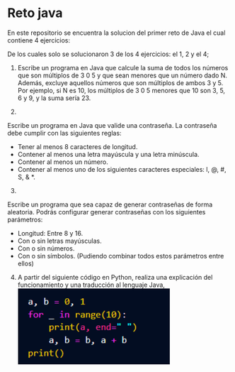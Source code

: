 # Reto java 

En este repositorio se encuentra la solucion del primer reto de Java 
el cual contiene 4 ejercicios:

De los cuales solo se solucionaron 3 de los 4 ejercicios: el 1, 2 y el 4;

1. Escribe un programa en Java que calcule la suma de todos los números que son
múltiplos de 3 0 5 y que sean menores que un número dado N. Además, excluye aquellos
números que son múltiplos de ambos 3 y 5. Por ejemplo, si N es 10, los múltiplos de 3 0
5 menores que 10 son 3, 5, 6 y 9, y la suma sería 23.

2.
Escribe un programa en Java que valide una contraseña. La contraseña debe cumplir con
las siguientes reglas:
- Tener al menos 8 caracteres de longitud.
- Contener al menos una letra mayúscula y una letra minúscula.
- Contener al menos un número.
- Contener al menos uno de los siguientes caracteres especiales: l, @, #, S, & *.

3.
Escribe un programa que sea capaz de generar contraseñas de forma aleatoria. Podrás
configurar generar contraseñas con los siguientes parámetros:
- Longitud: Entre 8 y 16.
- Con o sin letras mayúsculas.
- Con o sin números.
- Con o sin símbolos.
(Pudiendo combinar todos estos parámetros entre ellos)

4. A partir del siguiente código en Python, realiza una explicación del funcionamiento y una
traducción al lenguaje Java,
![Captura](fibonacci.png)
